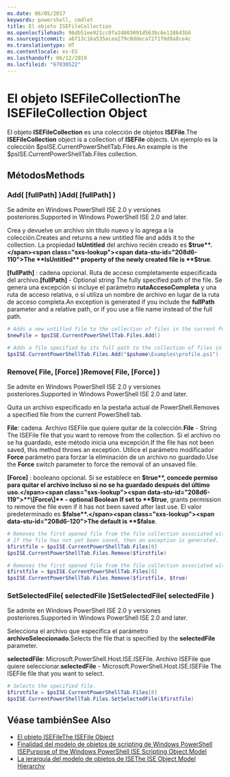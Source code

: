 ```yaml
---
ms.date: 06/05/2017
keywords: powershell, cmdlet
title: El objeto ISEFileCollection
ms.openlocfilehash: 96db51ee921cc0fa34803091d563bc6e118643b6
ms.sourcegitcommit: a6f13c16a535acea279c0ddeca72f1f0d8a8ce4c
ms.translationtype: HT
ms.contentlocale: es-ES
ms.lasthandoff: 06/12/2019
ms.locfileid: "67030522"
---
```

# <a name="the-isefilecollection-object"></a><span data-ttu-id="208d6-103">El objeto ISEFileCollection</span><span class="sxs-lookup"><span data-stu-id="208d6-103">The ISEFileCollection Object</span></span>

<span data-ttu-id="208d6-104">El objeto **ISEFileCollection** es una colección de objetos **ISEFile**.</span><span class="sxs-lookup"><span data-stu-id="208d6-104">The **ISEFileCollection** object is a collection of **ISEFile** objects.</span></span> <span data-ttu-id="208d6-105">Un ejemplo es la colección $psISE.CurrentPowerShellTab.Files.</span><span class="sxs-lookup"><span data-stu-id="208d6-105">An example is the $psISE.CurrentPowerShellTab.Files collection.</span></span>

## <a name="methods"></a><span data-ttu-id="208d6-106">Métodos</span><span class="sxs-lookup"><span data-stu-id="208d6-106">Methods</span></span>

### <a name="add-fullpath-"></a><span data-ttu-id="208d6-107">Add\( \[fullPath\] \)</span><span class="sxs-lookup"><span data-stu-id="208d6-107">Add\( \[fullPath\] \)</span></span>

<span data-ttu-id="208d6-108">Se admite en Windows PowerShell ISE 2.0 y versiones posteriores.</span><span class="sxs-lookup"><span data-stu-id="208d6-108">Supported in Windows PowerShell ISE 2.0 and later.</span></span>

<span data-ttu-id="208d6-109">Crea y devuelve un archivo sin título nuevo y lo agrega a la colección.</span><span class="sxs-lookup"><span data-stu-id="208d6-109">Creates and returns a new untitled file and adds it to the collection.</span></span> <span data-ttu-id="208d6-110">La propiedad **IsUntitled** del archivo recién creado es **$true**.</span><span class="sxs-lookup"><span data-stu-id="208d6-110">The **IsUntitled** property of the newly created file is **$true**.</span></span>

<span data-ttu-id="208d6-111">**\[fullPath\]** : cadena opcional. Ruta de acceso completamente especificada del archivo.</span><span class="sxs-lookup"><span data-stu-id="208d6-111">**\[fullPath\]** - Optional string The fully specified path of the file.</span></span> <span data-ttu-id="208d6-112">Se genera una excepción si incluye el parámetro **rutaAccesoCompleta** y una ruta de acceso relativa, o si utiliza un nombre de archivo en lugar de la ruta de acceso completa.</span><span class="sxs-lookup"><span data-stu-id="208d6-112">An exception is generated if you include the **fullPath** parameter and a relative path, or if you use a file name instead of the full path.</span></span>

```powershell
# Adds a new untitled file to the collection of files in the current PowerShell tab.
$newFile = $psISE.CurrentPowerShellTab.Files.Add()

# Adds a file specified by its full path to the collection of files in the current PowerShell tab.
$psISE.CurrentPowerShellTab.Files.Add("$pshome\Examples\profile.ps1")
```

### <a name="remove-file-force-"></a><span data-ttu-id="208d6-113">Remove\( File, \[Force\] \)</span><span class="sxs-lookup"><span data-stu-id="208d6-113">Remove\( File, \[Force\] \)</span></span>

<span data-ttu-id="208d6-114">Se admite en Windows PowerShell ISE 2.0 y versiones posteriores.</span><span class="sxs-lookup"><span data-stu-id="208d6-114">Supported in Windows PowerShell ISE 2.0 and later.</span></span>

<span data-ttu-id="208d6-115">Quita un archivo especificado en la pestaña actual de PowerShell.</span><span class="sxs-lookup"><span data-stu-id="208d6-115">Removes a specified file from the current PowerShell tab.</span></span>

<span data-ttu-id="208d6-116">**File**: cadena. Archivo ISEFile que quiere quitar de la colección.</span><span class="sxs-lookup"><span data-stu-id="208d6-116">**File** - String The ISEFile file that you want to remove from the collection.</span></span> <span data-ttu-id="208d6-117">Si el archivo no se ha guardado, este método inicia una excepción.</span><span class="sxs-lookup"><span data-stu-id="208d6-117">If the file has not been saved, this method throws an exception.</span></span> <span data-ttu-id="208d6-118">Utilice el parámetro modificador **Force** parámetro para forzar la eliminación de un archivo no guardado.</span><span class="sxs-lookup"><span data-stu-id="208d6-118">Use the **Force** switch parameter to force the removal of an unsaved file.</span></span>

<span data-ttu-id="208d6-119">**\[Force\]** : booleano opcional. Si se establece en **$true**, concede permiso para quitar el archivo incluso si no se ha guardado después del último uso.</span><span class="sxs-lookup"><span data-stu-id="208d6-119">**\[Force\]** - optional Boolean If set to **$true**, grants permission to remove the file even if it has not been saved after last use.</span></span> <span data-ttu-id="208d6-120">El valor predeterminado es **$false**.</span><span class="sxs-lookup"><span data-stu-id="208d6-120">The default is **$false**.</span></span>

```powershell
# Removes the first opened file from the file collection associated with the current PowerShell tab.
# If the file has not yet been saved, then an exception is generated.
$firstfile = $psISE.CurrentPowerShellTab.Files[0]
$psISE.CurrentPowerShellTab.Files.Remove($firstfile)

# Removes the first opened file from the file collection associated with the current PowerShell tab, even if it has not been saved.
$firstfile = $psISE.CurrentPowerShellTab.Files[0]
$psISE.CurrentPowerShellTab.Files.Remove($firstfile, $true)
```

### <a name="setselectedfile-selectedfile-"></a><span data-ttu-id="208d6-121">SetSelectedFile\( selectedFile \)</span><span class="sxs-lookup"><span data-stu-id="208d6-121">SetSelectedFile\( selectedFile \)</span></span>

<span data-ttu-id="208d6-122">Se admite en Windows PowerShell ISE 2.0 y versiones posteriores.</span><span class="sxs-lookup"><span data-stu-id="208d6-122">Supported in Windows PowerShell ISE 2.0 and later.</span></span>

<span data-ttu-id="208d6-123">Selecciona el archivo que especifica el parámetro **archivoSeleccionado**.</span><span class="sxs-lookup"><span data-stu-id="208d6-123">Selects the file that is specified by the **selectedFile** parameter.</span></span>

<span data-ttu-id="208d6-124">**selectedFile**: Microsoft.PowerShell.Host.ISE.ISEFile. Archivo ISEFile que quiere seleccionar.</span><span class="sxs-lookup"><span data-stu-id="208d6-124">**selectedFile** - Microsoft.PowerShell.Host.ISE.ISEFile The ISEFile file that you want to select.</span></span>

```powershell
# Selects the specified file.
$firstfile = $psISE.CurrentPowerShellTab.Files[0]
$psISE.CurrentPowerShellTab.Files.SetSelectedFile($firstfile)
```

## <a name="see-also"></a><span data-ttu-id="208d6-125">Véase también</span><span class="sxs-lookup"><span data-stu-id="208d6-125">See Also</span></span>

- [<span data-ttu-id="208d6-126">El objeto ISEFile</span><span class="sxs-lookup"><span data-stu-id="208d6-126">The ISEFile Object</span></span>](The-ISEFile-Object.md)
- [<span data-ttu-id="208d6-127">Finalidad del modelo de objetos de scripting de Windows PowerShell ISE</span><span class="sxs-lookup"><span data-stu-id="208d6-127">Purpose of the Windows PowerShell ISE Scripting Object Model</span></span>](Purpose-of-the-Windows-PowerShell-ISE-Scripting-Object-Model.md)
- [<span data-ttu-id="208d6-128">La jerarquía del modelo de objetos de ISE</span><span class="sxs-lookup"><span data-stu-id="208d6-128">The ISE Object Model Hierarchy</span></span>](The-ISE-Object-Model-Hierarchy.md)
